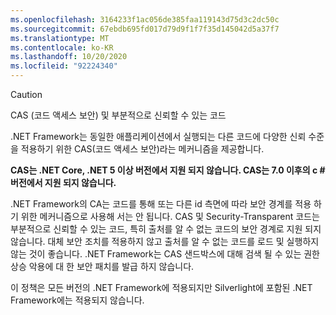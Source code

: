 ```yaml
---
ms.openlocfilehash: 3164233f1ac056de385faa119143d75d3c2dc50c
ms.sourcegitcommit: 67ebdb695fd017d79d9f1f7f35d145042d5a37f7
ms.translationtype: MT
ms.contentlocale: ko-KR
ms.lasthandoff: 10/20/2020
ms.locfileid: "92224340"
---
```

> [!CAUTION]
> CAS (코드 액세스 보안) 및 부분적으로 신뢰할 수 있는 코드
>
> .NET Framework는 동일한 애플리케이션에서 실행되는 다른 코드에 다양한 신뢰 수준을 적용하기 위한 CAS(코드 액세스 보안)라는 메커니즘을 제공합니다.
>
> **CAS는 .NET Core, .NET 5 이상 버전에서 지원 되지 않습니다. CAS는 7.0 이후의 c # 버전에서 지원 되지 않습니다.**
>
> .NET Framework의 CA는 코드를 통해 또는 다른 id 측면에 따라 보안 경계를 적용 하기 위한 메커니즘으로 사용해 서는 안 됩니다. CAS 및 Security-Transparent 코드는 부분적으로 신뢰할 수 있는 코드, 특히 출처를 알 수 없는 코드의 보안 경계로 지원 되지 않습니다. 대체 보안 조치를 적용하지 않고 출처를 알 수 없는 코드를 로드 및 실행하지 않는 것이 좋습니다. .NET Framework는 CAS 샌드박스에 대해 검색 될 수 있는 권한 상승 악용에 대 한 보안 패치를 발급 하지 않습니다.
>
> 이 정책은 모든 버전의 .NET Framework에 적용되지만 Silverlight에 포함된 .NET Framework에는 적용되지 않습니다.
